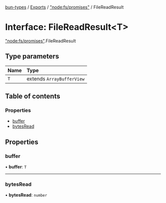 [bun-types](https://github.com/oven-sh/bun-types/blob/master/api-docs/README.md) / [Exports](https://github.com/oven-sh/bun-types/blob/master/api-docs/modules.md) / ["node:fs/promises"](https://github.com/oven-sh/bun-types/blob/master/api-docs/modules/node_fs_promises_.md) / FileReadResult

# Interface: FileReadResult<T\>

["node:fs/promises"](https://github.com/oven-sh/bun-types/blob/master/api-docs/modules/node_fs_promises_.md).FileReadResult

## Type parameters

| Name | Type |
| :------ | :------ |
| `T` | extends `ArrayBufferView` |

## Table of contents

### Properties

- [buffer](https://github.com/oven-sh/bun-types/blob/master/api-docs/interfaces/node_fs_promises_.FileReadResult.md#buffer)
- [bytesRead](https://github.com/oven-sh/bun-types/blob/master/api-docs/interfaces/node_fs_promises_.FileReadResult.md#bytesread)

## Properties

### buffer

• **buffer**: `T`

___

### bytesRead

• **bytesRead**: `number`
